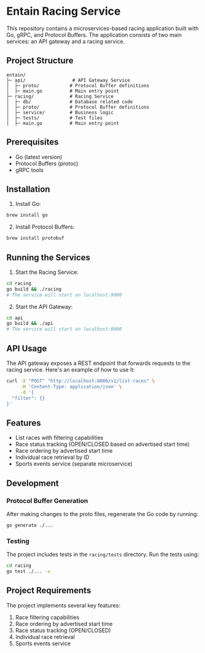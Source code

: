 # Entain Racing Service

This repository contains a microservices-based racing application built with Go, gRPC, and Protocol Buffers. The application consists of two main services: an API gateway and a racing service.

## Project Structure

```
entain/
├─ api/                 # API Gateway Service
│  ├─ proto/           # Protocol Buffer definitions
│  ├─ main.go          # Main entry point
├─ racing/             # Racing Service
│  ├─ db/              # Database related code
│  ├─ proto/           # Protocol Buffer definitions
│  ├─ service/         # Business logic
│  ├─ tests/           # Test files
│  ├─ main.go          # Main entry point
```

## Prerequisites

- Go (latest version)
- Protocol Buffers (protoc)
- gRPC tools

## Installation

1. Install Go:
```bash
brew install go
```

2. Install Protocol Buffers:
```bash
brew install protobuf
```

## Running the Services

1. Start the Racing Service:
```bash
cd racing
go build && ./racing
# The service will start on localhost:9000
```

2. Start the API Gateway:
```bash
cd api
go build && ./api
# The service will start on localhost:8000
```

## API Usage

The API gateway exposes a REST endpoint that forwards requests to the racing service. Here's an example of how to use it:

```bash
curl -X "POST" "http://localhost:8000/v1/list-races" \
     -H 'Content-Type: application/json' \
     -d '{
  "filter": {}
}'
```

## Features

- List races with filtering capabilities
- Race status tracking (OPEN/CLOSED based on advertised start time)
- Race ordering by advertised start time
- Individual race retrieval by ID
- Sports events service (separate microservice)

## Development

### Protocol Buffer Generation

After making changes to the proto files, regenerate the Go code by running:

```bash
go generate ./...
```

### Testing

The project includes tests in the `racing/tests` directory. Run the tests using:

```bash
cd racing
go test ./... -v
```

## Project Requirements

The project implements several key features:

1. Race filtering capabilities
2. Race ordering by advertised start time
3. Race status tracking (OPEN/CLOSED)
4. Individual race retrieval
5. Sports events service


